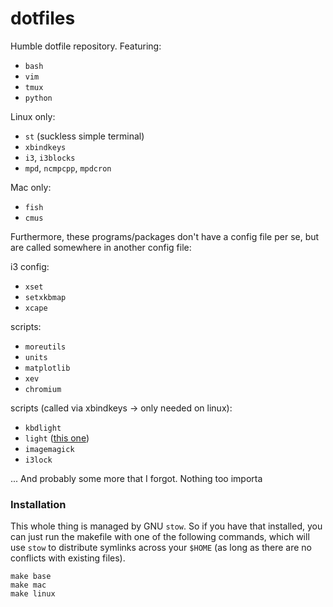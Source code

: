 # dotfiles

Humble dotfile repository. Featuring:

- `bash`
- `vim`
- `tmux`
- `python`

Linux only:

- `st` (suckless simple terminal)
- `xbindkeys`
- `i3`, `i3blocks`
- `mpd`, `ncmpcpp`, `mpdcron`

Mac only:

- `fish`
- `cmus`

Furthermore, these programs/packages don't have a config file per se, but
are called somewhere in another config file:

i3 config:

- `xset`
- `setxkbmap`
- `xcape`

scripts:

- `moreutils`
- `units`
- `matplotlib`
- `xev`
- `chromium`

scripts (called via xbindkeys -> only needed on linux):

- `kbdlight`
- `light` ([this one](https://github.com/haikarainen/light))
- `imagemagick`
- `i3lock`

... And probably some more that I forgot. Nothing too importa

### Installation

This whole thing is managed by GNU `stow`. So if you have that installed,
you can just run the makefile with one of the following commands, which
will use `stow` to distribute symlinks across your `$HOME` (as long as
there are no conflicts with existing files).

	make base
	make mac
	make linux
